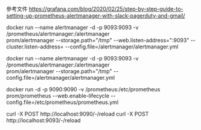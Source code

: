 參考文件
https://grafana.com/blog/2020/02/25/step-by-step-guide-to-setting-up-prometheus-alertmanager-with-slack-pagerduty-and-gmail/

docker run --name alertmanager -d -p 9093:9093 -v /prometheus/alertmanager:/alertmanager \
prom/alertmanager --storage.path="/tmp" --web.listen-address=":9093" --cluster.listen-address= --config.file=/alertmanager/alertmanager.yml

docker run --name alertmanager -d -p 9093:9093 -v /prometheus/alertmanager:/alertmanager \
prom/alertmanager --storage.path="/tmp" --config.file=/alertmanager/alertmanager.yml

docker run -d -p 9090:9090 -v /prometheus:/etc/prometheus \
prom/prometheus --web.enable-lifecycle --config.file=/etc/prometheus/prometheus.yml

curl -X POST http://localhost:9090/-/reload
curl -X POST http://localhost:9093/-/reload